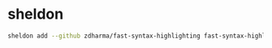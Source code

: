 # sheldon

```sh
sheldon add --github zdharma/fast-syntax-highlighting fast-syntax-highlighting
```
